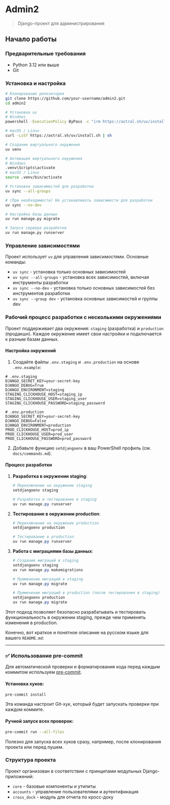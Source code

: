# Admin2

> Django-проект для администрирования

## Начало работы

### Предварительные требования

- Python 3.12 или выше
- Git

### Установка и настройка

```bash
# Клонирование репозитория
git clone https://github.com/your-username/admin2.git
cd admin2

# Установка uv
# Windows
powershell -ExecutionPolicy ByPass -c "irm https://astral.sh/uv/install.ps1 | iex"

# macOS / Linux
curl -LsSf https://astral.sh/uv/install.sh | sh

# Создание виртуального окружения
uv venv

# Активация виртуального окружения
# Windows
.venv\Scripts\activate
# macOS / Linux
source .venv/bin/activate

# Установка зависимостей для разработки
uv sync --all-groups

# (При необходимости) Не устанавливать зависимости для разработки
uv sync --no-dev

# Настройка базы данных
uv run manage.py migrate

# Запуск сервера разработки
uv run manage.py runserver
```

### Управление зависимостями

Проект использует `uv` для управления зависимостями. Основные команды:

- `uv sync` - установка только основных зависимостей
- `uv sync --all-groups` - установка всех зависимостей, включая инструменты разработки
-  `uv sync --no-dev` - установка только основных зависимостей без инструментов разработки
- `uv sync --group dev` - установка основных зависимостей и группы dev

### Рабочий процесс разработки с несколькими окружениями

Проект поддерживает два окружения: `staging` (разработка) и `production` (продакшн). Каждое окружение имеет свои настройки и подключается к разным базам данных.

#### Настройка окружений

1. Создайте файлы `.env.staging` и `.env.production` на основе `.env.example`:

```
# .env.staging
DJANGO_SECRET_KEY=your-secret-key
DJANGO_DEBUG=True
DJANGO_ENVIRONMENT=staging
STAGING_CLICKHOUSE_HOST=staging_ip
STAGING_CLICKHOUSE_USER=staging_user
STAGING_CLICKHOUSE_PASSWORD=staging_password
```

```
# .env.production
DJANGO_SECRET_KEY=your-secret-key
DJANGO_DEBUG=False
DJANGO_ENVIRONMENT=production
PROD_CLICKHOUSE_HOST=prod_ip
PROD_CLICKHOUSE_USER=prod_user
PROD_CLICKHOUSE_PASSWORD=prod_password
```

2. Добавьте функцию `setdjangoenv` в ваш PowerShell профиль (см. `docs/commands.md`).

#### Процесс разработки

1. **Разработка в окружении staging**:
   ```powershell
   # Переключение на окружение staging
   setdjangoenv staging

   # Разработка и тестирование в staging
   uv run manage.py runserver
   ```

2. **Тестирование в окружении production**:
   ```powershell
   # Переключение на окружение production
   setdjangoenv production

   # Тестирование в production
   uv run manage.py runserver
   ```

3. **Работа с миграциями базы данных**:
   ```powershell
   # Создание миграций в staging
   setdjangoenv staging
   uv run manage.py makemigrations

   # Применение миграций в staging
   uv run manage.py migrate

   # Применение миграций в production (после тестирования в staging)
   setdjangoenv production
   uv run manage.py migrate
   ```

Этот подход позволяет безопасно разрабатывать и тестировать функциональность в окружении staging, прежде чем применять изменения в production.

Конечно, вот краткое и понятное описание на русском языке для вашего `README.md`:

---

### ✅ Использование pre-commit

Для автоматической проверки и форматирования кода перед каждым коммитом используем [pre-commit](https://pre-commit.com/).

#### Установка хуков:

```bash
pre-commit install
```

Эта команда настроит Git-хук, который будет запускать проверки при каждом коммите.

#### Ручной запуск всех проверок:

```bash
pre-commit run --all-files
```

Полезно для запуска всех хуков сразу, например, после клонирования проекта или перед пушем.


### Структура проекта

Проект организован в соответствии с принципами модульных Django-приложений:

- `core` - базовые компоненты и утилиты
- `accounts` - управление пользователями и аутентификация
- `cross_dock` - модуль для отчета по кросс-доку
